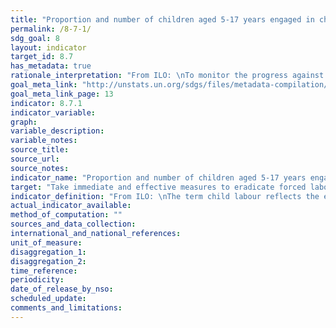 ```yaml
---
title: "Proportion and number of children aged 5-17 years engaged in child labour, by sex and age"
permalink: /8-7-1/
sdg_goal: 8
layout: indicator
target_id: 8.7
has_metadata: true
rationale_interpretation: "From ILO: \nTo monitor the progress against the target 8.7. Indicator is straightforward to interpret, as it gives the headcount of child labourers at national, regional and global levels. \n\n From UNICEF: \n Children around the world are routinely engaged in paid and unpaid forms of work that are not harmful to them. However, children are considered to be involved in child labour when they are either too young to work or are involved in activities harmful to their health and development. Children's involvement in hazardous work can compromise their physical, mental, social and educational development. \nThe issue of child labour is guided by three main international conventions: ILO Convention No. 138 concerning minimum age for admission to employment and Recommendation No. 146 (1973); ILO Convention No. 182 concerning the prohibition and immediate action for the elimination of the worst forms of child labour and Recommendation No. 190 (1999); and the United Nations Convention on the Rights of the Child (Article 32), including its Optional Protocol on the sale of children, child prostitution and child pornography. These conventions frame the concept of child labour and form the basis for child labour legislation enacted by countries that are signatories. \nAs per the 2008 Resolution concerning Statistics of Child Labour, the operation definition of child labour is based on number of hours spent working and working conditions, and encompasses both engagement in economic activities as well as household chores."
goal_meta_link: "http://unstats.un.org/sdgs/files/metadata-compilation/Metadata-Goal-8.pdf"
goal_meta_link_page: 13
indicator: 8.7.1
indicator_variable: 
graph: 
variable_description: 
variable_notes: 
source_title: 
source_url: 
source_notes: 
indicator_name: "Proportion and number of children aged 5-17 years engaged in child labour, by sex and age"
target: "Take immediate and effective measures to eradicate forced labour, end modern slavery and human trafficking and secure the prohibition and elimination of the worst forms of child labour, including recruitment and use of child soldiers, and by 2025 end child labour in all its forms."
indicator_definition: "From ILO: \nThe term child labour reflects the engagement of children in prohibited work and, more generally, in types of work to be eliminated as socially and morally undesirable as guided by national legislation, the ILO Minimum Age Convention, 1973 (No. 138), and the Worst Forms of Child Labour Convention, 1999 (No. 182), their respective supplementing Recommendations (Nos 146 and 190), and the United Nations Convention on the Rights of the Child. \nThe statistical measurement framework for child labour is structured around (i) the age of the child; (ii) the productive activities by the child, including their nature and the conditions under which these are performed, and the duration of engagement by the child in such activities. \nFor the purpose of statistical measurement, children engaged in child labour include all persons aged 5 to 17 years who, during a specified time period, were engaged in one or more of the following categories of activities: \n\t(a) worst forms of child labour, (as described in paragraphs 17'30, 18th ICLS resolution); \n\t(b) employment below the minimum age, (as described in paragraphs 32 and 33 of the 18th ICLS resolution); and \n\t(c) hazardous unpaid household services, (as described in paragraphs 36 and 37 of the 18th ICLS resolution), applicable where the general production boundary is used as the measurement framework. \n\n From UNICEF: \n This indicator provides the proportion of children aged 5-17 years who are engaged in child labour. It is calculated by dividing the number of children aged 5-17 years who are reported to have been engaged in child labour in the past week by the total number of children aged 5-17 in the population."
actual_indicator_available: 
method_of_computation: ""
sources_and_data_collection: 
international_and_national_references: 
unit_of_measure: 
disaggregation_1: 
disaggregation_2: 
time_reference: 
periodicity: 
date_of_release_by_nso: 
scheduled_update: 
comments_and_limitations: 
---
```


